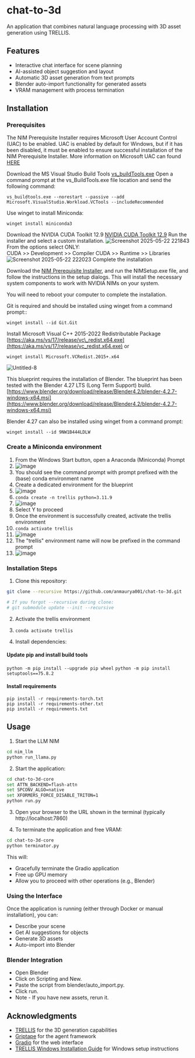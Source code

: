 ﻿# chat-to-3d

An application that combines natural language processing with 3D asset generation using TRELLIS.

## Features

- Interactive chat interface for scene planning
- AI-assisted object suggestion and layout
- Automatic 3D asset generation from text prompts
- Blender auto-import functionality for generated assets
- VRAM management with process termination

## Installation

### Prerequisites
The NIM Prerequisite Installer requires Microsoft User Account Control (UAC) to be enabled.  UAC is enabled by default for Windows, but if it has been disabled, it must be enabled to ensure successful installation of the NIM Prerequisite Installer.  More information on Microsoft UAC can found [HERE](https://support.microsoft.com/en-us/windows/user-account-control-settings-d5b2046b-dcb8-54eb-f732-059f321afe18)

Download the MS Visual Studio Build Tools [vs_buildTools.exe](https://aka.ms/vs/17/release/vs_BuildTools.exe)
Open a command prompt at the vs_BuildTools.exe file location and send the following command:
```
vs_buildtools.exe --norestart --passive --add Microsoft.VisualStudio.Workload.VCTools --includeRecommended
```
Use winget to install Miniconda:
```
winget install miniconda3
```
Download the NVIDIA CUDA Toolkit 12.9
[NVIDIA CUDA Toolkit 12.9](https://developer.download.nvidia.com/compute/cuda/12.9.0/local_installers/cuda_12.9.0_576.02_windows.exe)
Run the installer and select a custom installation.
![Screenshot 2025-05-22 221843](https://github.com/user-attachments/assets/e2e7fe07-d530-4aca-9668-a8566d1d5864)
From the options select ONLY:  
CUDA  >> Development >> Compiler
CUDA >> Runtime >> Libraries
![Screenshot 2025-05-22 222023](https://github.com/user-attachments/assets/9ccd92cc-55a5-467d-b4f3-f1e821a07689)
Complete the installation

Download the [NIM Prerequisite Installer](https://assets.ngc.nvidia.com/products/api-catalog/rtx/NIMSetup.exe), and run the NIMSetup.exe file, and follow the instructions in the setup dialogs. This will install the necessary system components to work with NVIDIA NIMs on your system.

You will need to reboot your computer to complete the installation.

Git is required and should be installed using winget from a command prompt::
```
winget install --id Git.Git 
```

Install Microsoft Visual C++ 2015-2022 Redistributable Package  
[https://aka.ms/vs/17/release/vc\_redist.x64.exe](https://aka.ms/vs/17/release/vc_redist.x64.exe)
or
```
winget install Microsoft.VCRedist.2015+.x64
```
![Untitled-8](https://github.com/user-attachments/assets/29184836-3791-4c22-8a40-3254590faa0e)

This blueprint requires the installation of Blender. The blueprint has been tested with the Blender 4.27 LTS (Long Term Support) build.   
[https://www.blender.org/download/release/Blender4.2/blender-4.2.7-windows-x64.msi](https://www.blender.org/download/release/Blender4.2/blender-4.2.7-windows-x64.msi)

Blender 4.27 can also be installed using winget from a command prompt:
```
winget install --id 9NW1B444LDLW
```

### Create a Miniconda environment
1. From the Windows Start button, open a Anaconda (Miniconda) Prompt
2. ![image](https://github.com/user-attachments/assets/a53c4eb6-fb96-4f72-8cee-3aa12e0a470e)
3. You should see the command prompt with prompt prefixed with the (base) conda environment name
4. Create a dedicated environment for the blueprint
5. ![image](https://github.com/user-attachments/assets/c9161d64-2d9d-4eae-92b7-5277ef8fa872)
6. ```conda create -n trellis python=3.11.9```
7. ![image](https://github.com/user-attachments/assets/e32395e5-bbdb-4c2b-b270-044c1ec21512)
8. Select Y to proceed
9. Once the environment is successfully created, activate the trellis environment
10. ```conda activate trellis```
11. ![image](https://github.com/user-attachments/assets/fc593129-4f6f-4388-8ab6-cb523fefd5c2)
12. The "trellis" environment name will now be prefixed in the command prompt
13. ![image](https://github.com/user-attachments/assets/8500c4ef-6614-461f-82be-9b3a5ac64e22)

### Installation Steps

1. Clone this repository:
```bash
git clone --recursive https://github.com/anmaurya001/chat-to-3d.git

# If you forgot --recursive during clone:
# git submodule update --init --recursive
```

2. Activate the trellis environment
3. ```conda activate trellis```

3. Install dependencies:
#### Update pip and install build tools
```python -m pip install --upgrade pip wheel```
```python -m pip install setuptools==75.8.2```

#### Install requirements
```
pip install -r requirements-torch.txt
pip install -r requirements-other.txt
pip install -r requirements.txt
```

## Usage
1. Start the LLM NIM
```bash
cd nim_llm
python run_llama.py
```

2. Start the application:
```bash
cd chat-to-3d-core
set ATTN_BACKEND=flash-attn
set SPCONV_ALGO=native
set XFORMERS_FORCE_DISABLE_TRITON=1
python run.py
```

3. Open your browser to the URL shown in the terminal (typically http://localhost:7860)

4. To terminate the application and free VRAM:
```bash
cd chat-to-3d-core
python terminator.py
```
This will:
- Gracefully terminate the Gradio application
- Free up GPU memory
- Allow you to proceed with other operations (e.g., Blender)

### Using the Interface

Once the application is running (either through Docker or manual installation), you can:

- Describe your scene
- Get AI suggestions for objects
- Generate 3D assets
- Auto-import into Blender

### Blender Integration
- Open Blender
- Click on Scripting and New.
- Paste the script from blender/auto_import.py.
- Click run.
- Note - If you have new assets, rerun it.

## Acknowledgments

- [TRELLIS](https://github.com/microsoft/TRELLIS) for the 3D generation capabilities
- [Griptape](https://github.com/griptape-ai/griptape) for the agent framework
- [Gradio](https://github.com/gradio-app/gradio) for the web interface
- [TRELLIS Windows Installation Guide](https://github.com/ericcraft-mh/TRELLIS-install-windows) for Windows setup instructions

